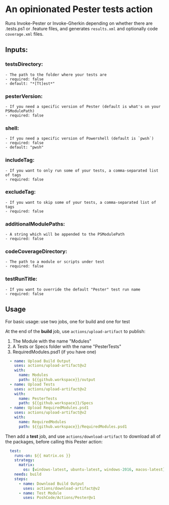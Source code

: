 # An opinionated Pester tests action

Runs Invoke-Pester or Invoke-Gherkin depending on whether there are .tests.ps1 or .feature files, and generates `results.xml` and optionally code `coverage.xml` files.

## Inputs:

### testsDirectory:
    - The path to the folder where your tests are
    - required: false
    - default: "*[Tt]est*"
### pesterVersion:
    - If you need a specific version of Pester (default is what's on your PSModulePath)
    - required: false
### shell:
    - If you need a specific version of Powershell (default is `pwsh`)
    - required: false
    - default: "pwsh"
### includeTag:
    - If you want to only run some of your tests, a comma-separated list of tags
    - required: false
### excludeTag:
    - If you want to skip some of your tests, a comma-separated list of tags
    - required: false
### additionalModulePaths:
    - A string which will be appended to the PSModulePath
    - required: false
### codeCoverageDirectory:
    - The path to a module or scripts under test
    - required: false
### testRunTitle:
    - If you want to override the default "Pester" test run name
    - required: false

## Usage

For basic usage: use two jobs, one for build and one for test

At the end of the **build** job, use `actions/upload-artifact` to publish:

1. The Module with the name "Modules"
2. A Tests or Specs folder with the name "PesterTests"
3. RequiredModules.psd1 (if you have one)

```yaml
  - name: Upload Build Output
    uses: actions/upload-artifact@v2
    with:
      name: Modules
      path: ${{github.workspace}}/output
  - name: Upload Tests
    uses: actions/upload-artifact@v2
    with:
      name: PesterTests
      path: ${{github.workspace}}/Specs
  - name: Upload RequiredModules.psd1
    uses: actions/upload-artifact@v2
    with:
      name: RequiredModules
      path: ${{github.workspace}}/RequiredModules.psd1
```

Then add a **test** job, and use `actions/download-artifact` to download all of the packages, before calling this Pester action:

```yaml
  test:
    runs-on: ${{ matrix.os }}
    strategy:
      matrix:
        os: [windows-latest, ubuntu-latest, windows-2016, macos-latest]
    needs: build
    steps:
      - name: Download Build Output
        uses: actions/download-artifact@v2
      - name: Test Module
        uses: PoshCode/Actions/Pester@v1
```
